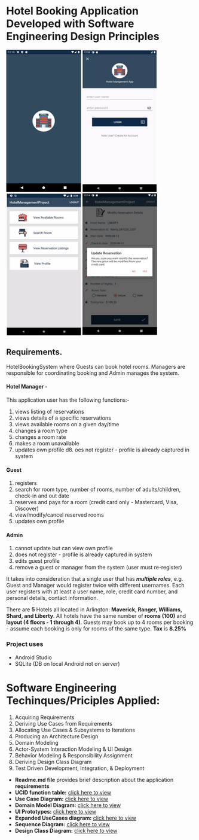 # Hotel Booking Application Developed with Software Engineering Design Principles

<img src="images/splashscreen.png" alt="drawing" width="200" height="380"/>   <img src="images/login.png" alt="drawing"  width="200" height="380"/>   <img src="images/homepage.png" alt="drawing"  width="200" height="380"/>   <img src="images/modify.png" alt="drawing"  width="200" height="380"/>

## Requirements. 
HotelBookingSystem where Guests can book hotel rooms. Managers are responsible for coordinating booking and Admin manages the system.
#### Hotel Manager - 
 This application user has the following functions:-
1. views listing of reservations
2. views details of a specific reservations
3. views available rooms on a given day/time
4. changes a room type
5. changes a room rate
6. makes a room unavailable
7. updates own profile
d8. oes not register - profile is already captured in system
#### Guest
1. registers
2. search for room type, number of rooms, number of adults/children, check-in and out date
3. reserves and pays for a room (credit card only - Mastercard, Visa, Discover)
4. view/modify/cancel reserved rooms
5. updates own profile
#### Admin
1. cannot update but can view own profile
2. does not register - profile is already captured in system
3. edits guest profile
4. remove a guest or manager from the system (user must re-register)

It takes  into consideration that a single user that has **_multiple roles_**, e.g. Guest and Manager would register twice with different usernames. Each user registers with at least a user name, role, credit card number, and personal details, contact information.

There are **5** Hotels all located in Arlington: **Maverick, Ranger, Williams, Shard, and Liberty**. All hotels have the same number of **rooms (100)** and **layout (4 floors - 1 through 4)**. Guests may book up to 4 rooms per booking - assume each booking is only for rooms of the same type. **Tax** is **8.25%**

### Project uses
* Android Studio
* SQLite (DB on local Android not on server) 
# Software Engineering Techinques/Priciples Applied:
1. Acquiring Requirements
2. Deriving Use Cases from Requirements
3. Allocating Use Cases & Subsystems
to Iterations
4. Producing an Architecture Design
5. Domain Modeling
6. Actor-System Interaction Modeling & UI Design
7. Behavior Modeling & Responsibility Assignment
8. Deriving Design Class Diagram
9.  Test Driven Development, Integration, & Deployment

* **Readme.md file** provides brief description about the application **requirements** 
* **UCID function table:** [click here to view](UCID.xlsx)
* **Use Case Diagram:** [click here to view](UseCaseDiagram.pdf)
* **Domain Model Diagram:** [click here to view](DomainDiagram.pdf)
* **UI Prototypes:** [click here to view](UIPrototypes.pdf)
* **Expanded UseCases diagram:** [click here to view](ExpandedUseCaseDiagram.pdf)
* **Sequence Diagram:** [click here to view](SequenceDiagram.pdf)
* **Design Class Diagram:** [click here to view](DesignClassDiagram.pdf)



